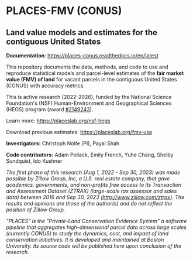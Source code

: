 # PLACES-FMV (CONUS)

## Land value models and estimates for the contiguous United States

**Documentation**: https://places-conus.readthedocs.io/en/latest

This repository documents the data, methods, and code to use and reproduce statistical models and parcel-level estimates of the **fair market value (FMV) of land** for vacant parcels in the contiguous United States (CONUS) with accuracy metrics.

This is active research (2022-2026), funded by the National Science Foundation's (NSF) Human-Environment and Geographical Sciences (HEGS) program (award [#2149243](https://www.nsf.gov/awardsearch/showAward?AWD_ID=2149243)).

Learn more: https://placeslab.org/nsf-hegs

Download previous estimates: https://placeslab.org/fmv-usa

**Investigators:** Christoph Nolte (PI), Payal Shah

**Code contributors:** Adam Pollack, Emily French, Yuhe Chang, Shelby Sundquist, Ido Kushner

*The first phase of this research (Aug 1, 2022 - Sep 30, 2023) was made possible by Zillow Group, Inc, a U.S. real estate company, that gave academics, governments, and non-profits free access to its Transaction and Assessment Dataset (ZTRAX) (large-scale tax assessor and sales data) between 2016 and Sep 30, 2023 (http://www.zillow.com/ztrax). The results and opinions are those of the author(s) and do not reflect the position of Zillow Group.*

*"PLACES" is the "Private-Land Conservation Evidence System" a software pipeline that aggregates high-dimensional parcel data across large scales (currently CONUS) to study the dynamics, cost, and impact of land conservation initiatives. It is developed and maintained at Boston University. Its source code will be published here upon conclusion of the research.*
